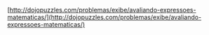 [http://dojopuzzles.com/problemas/exibe/avaliando-expressoes-matematicas/](http://dojopuzzles.com/problemas/exibe/avaliando-expressoes-matematicas/)
